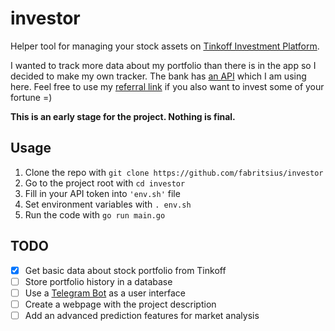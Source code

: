 # investor

Helper tool for managing your stock assets on [Tinkoff Investment Platform](https://www.tinkoff.ru/invest/).

I wanted to track more data about my portfolio than there is in the app so I decided to make my own tracker. The bank has [an API](https://tinkoffcreditsystems.github.io/invest-openapi/) which I am using here. Feel free to use my [referral link](https://www.tinkoff.ru/sl/3tqgECf6gYa) if you also want to invest some of your fortune =)

**This is an early stage for the project. Nothing is final.**

## Usage

1. Clone the repo with `git clone https://github.com/fabritsius/investor`
2. Go to the project root with `cd investor`
3. Fill in your API token into `'env.sh'` file
4. Set environment variables with `. env.sh`
5. Run the code with `go run main.go`

## TODO

- [x] Get basic data about stock portfolio from Tinkoff
- [ ] Store portfolio history in a database
- [ ] Use a [Telegram Bot](https://core.telegram.org/bots) as a user interface
- [ ] Create a webpage with the project description
- [ ] Add an advanced prediction features for market analysis

